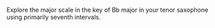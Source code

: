 Explore the major scale in the key of Bb major in your tenor saxophone using primarily seventh intervals.